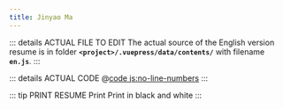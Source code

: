 ```yaml
---
title: Jinyao Ma
---
```


::: details ACTUAL FILE TO EDIT
The actual source of the English version resume is in folder **`<project>/.vuepress/data/contents/`** with filename **`en.js`**.
:::

::: details ACTUAL CODE
@[code js:no-line-numbers](.vuepress/data/contents/en.js)
:::

<Resume />

::: tip PRINT RESUME
<button-print>Print</button-print>
<button-print :blackNwhite="true">Print in black and white</button-print>
:::
